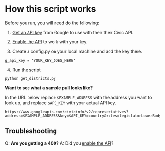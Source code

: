 # How this script works

Before you run, you will need do the following:

1. [Get an API key](https://console.developers.google.com/apis/credentials?project=lma-kft&folder&organizationId)  from Google to use with their their Civic API.

1. [Enable the API](https://console.developers.google.com/apis/library/civicinfo.googleapis.com?q=Civic&id=a7de1ed0-c5d0-44ca-8365-267daf15ca5b&project=lma-kft&folder&organizationId) to work with your key.

1. Create a config.py on your local machine and add the key there.
  ```
  g_api_key = 'YOUR_KEY_GOES_HERE'
  ```

4. Run the script

```
python get_districts.py
```


**Want to see what a sample pull looks like?**

In the URL below replace `$EXAMPLE_ADDRESS` with the address you want to look up, and replace `$API_KEY` with your actual API key.

```
https://www.googleapis.com/civicinfo/v2/representatives?address=$EXAMPLE_ADDRESS&key=$API_KEY=country&roles=legislatorLowerBody
```


## Troubleshooting

Q: **Are you getting a 400?**
A: Did you [enable the API](https://console.developers.google.com/apis/library/civicinfo.googleapis.com?q=Civic&id=a7de1ed0-c5d0-44ca-8365-267daf15ca5b&project=lma-kft&folder&organizationId)?

